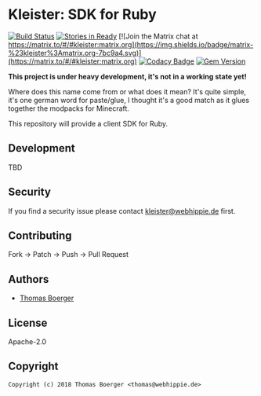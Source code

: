 # Kleister: SDK for Ruby

[![Build Status](http://drone.kleister.tech/api/badges/kleister/kleister-ruby/status.svg)](http://drone.kleister.tech/kleister/kleister-ruby)
[![Stories in Ready](https://badge.waffle.io/kleister/kleister-api.svg?label=ready&title=Ready)](http://waffle.io/kleister/kleister-api)
[![Join the Matrix chat at https://matrix.to/#/#kleister:matrix.org](https://img.shields.io/badge/matrix-%23kleister%3Amatrix.org-7bc9a4.svg)](https://matrix.to/#/#kleister:matrix.org)
[![Codacy Badge](https://api.codacy.com/project/badge/Grade/fdecdec5d38648c19470368426b2f064)](https://www.codacy.com/app/kleister/kleister-ruby?utm_source=github.com&amp;utm_medium=referral&amp;utm_content=kleister/kleister-ruby&amp;utm_campaign=Badge_Grade)
[![Gem Version](https://badge.fury.io/rb/kleister.svg)](https://badge.fury.io/rb/kleister)

**This project is under heavy development, it's not in a working state yet!**

Where does this name come from or what does it mean? It's quite simple, it's one german word for paste/glue, I thought it's a good match as it glues together the modpacks for Minecraft.

This repository will provide a client SDK for Ruby.


## Development

TBD


## Security

If you find a security issue please contact kleister@webhippie.de first.


## Contributing

Fork -> Patch -> Push -> Pull Request


## Authors

* [Thomas Boerger](https://github.com/tboerger)


## License

Apache-2.0


## Copyright

```
Copyright (c) 2018 Thomas Boerger <thomas@webhippie.de>
```
